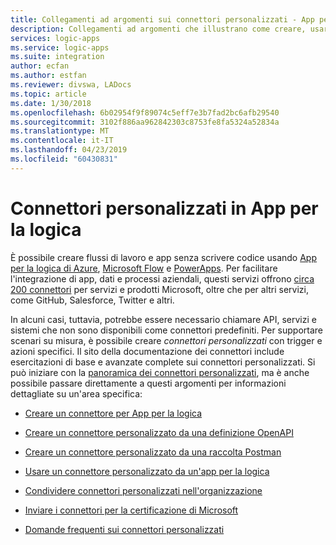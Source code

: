 ```yaml
---
title: Collegamenti ad argomenti sui connettori personalizzati - App per la logica di Azure | Microsoft Docs
description: Collegamenti ad argomenti che illustrano come creare, usare, condividere e certificare connettori personalizzati
services: logic-apps
ms.service: logic-apps
ms.suite: integration
author: ecfan
ms.author: estfan
ms.reviewer: divswa, LADocs
ms.topic: article
ms.date: 1/30/2018
ms.openlocfilehash: 6b02954f9f89074c5eff7e3b7fad2bc6afb29540
ms.sourcegitcommit: 3102f886aa962842303c8753fe8fa5324a52834a
ms.translationtype: MT
ms.contentlocale: it-IT
ms.lasthandoff: 04/23/2019
ms.locfileid: "60430831"
---
```

# <a name="custom-connectors-in-logic-apps"></a>Connettori personalizzati in App per la logica

È possibile creare flussi di lavoro e app senza scrivere codice usando [App per la logica di Azure](https://azure.microsoft.com/services/logic-apps), [Microsoft Flow](https://flow.microsoft.com) e [PowerApps](https://powerapps.microsoft.com). Per facilitare l'integrazione di app, dati e processi aziendali, questi servizi offrono [circa 200 connettori](https://docs.microsoft.com/connectors/) per servizi e prodotti Microsoft, oltre che per altri servizi, come GitHub, Salesforce, Twitter e altri.

In alcuni casi, tuttavia, potrebbe essere necessario chiamare API, servizi e sistemi che non sono disponibili come connettori predefiniti. Per supportare scenari su misura, è possibile creare *connettori personalizzati* con trigger e azioni specifici. Il sito della documentazione dei connettori include esercitazioni di base e avanzate complete sui connettori personalizzati. Si può iniziare con la [panoramica dei connettori personalizzati](https://docs.microsoft.com/connectors/custom-connectors/), ma è anche possibile passare direttamente a questi argomenti per informazioni dettagliate su un'area specifica:

* [Creare un connettore per App per la logica](https://docs.microsoft.com/connectors/custom-connectors/create-logic-apps-connector)

* [Creare un connettore personalizzato da una definizione OpenAPI](https://docs.microsoft.com/connectors/custom-connectors/define-openapi-definition)

* [Creare un connettore personalizzato da una raccolta Postman](https://docs.microsoft.com/connectors/custom-connectors/define-postman-collection)

* [Usare un connettore personalizzato da un'app per la logica](https://docs.microsoft.com/connectors/custom-connectors/use-custom-connector-logic-apps)

* [Condividere connettori personalizzati nell'organizzazione](https://docs.microsoft.com/connectors/custom-connectors/share)

* [Inviare i connettori per la certificazione di Microsoft](https://docs.microsoft.com/connectors/custom-connectors/submit-certification)

* [Domande frequenti sui connettori personalizzati](https://docs.microsoft.com/connectors/custom-connectors/faq)